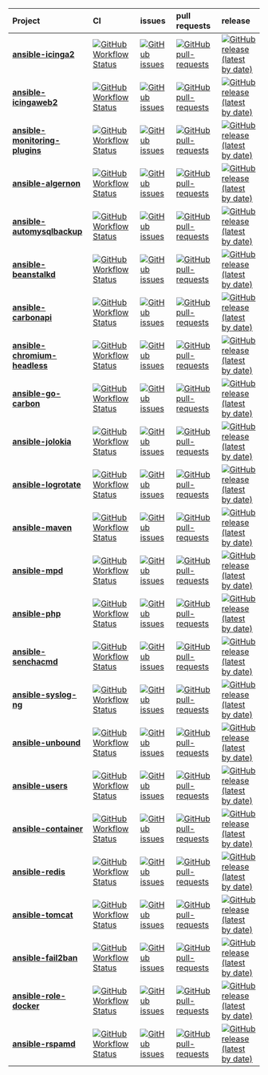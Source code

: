 

| Project | CI    | issues | pull requests | release |
| :----   | :---- | :----  | :-----        | :----   |
| [**ansible-icinga2**](https://github.com/bodsch/ansible-icinga2) | [![GitHub Workflow Status](https://img.shields.io/github/workflow/status/bodsch/ansible-icinga2/CI)][icinga2c] | [![GitHub issues](https://img.shields.io/github/issues/bodsch/ansible-icinga2)][icinga2i] | [![GitHub pull-requests](https://img.shields.io/github/issues-pr/bodsch/ansible-icinga2)][icinga2p] | [![GitHub release (latest by date)](https://img.shields.io/github/v/release/bodsch/ansible-icinga2)][icinga2r] |
| [**ansible-icingaweb2**](https://github.com/bodsch/ansible-icingaweb2) | [![GitHub Workflow Status](https://img.shields.io/github/workflow/status/bodsch/ansible-icingaweb2/CI)][icingaweb2c] | [![GitHub issues](https://img.shields.io/github/issues/bodsch/ansible-icingaweb2)][icingaweb2i] | [![GitHub pull-requests](https://img.shields.io/github/issues-pr/bodsch/ansible-icingaweb2)][icingaweb2p] | [![GitHub release (latest by date)](https://img.shields.io/github/v/release/bodsch/ansible-icingaweb2)][icingaweb2r] |
| [**ansible-monitoring-plugins**](https://github.com/bodsch/ansible-monitoring-plugins) | [![GitHub Workflow Status](https://img.shields.io/github/workflow/status/bodsch/ansible-monitoring-plugins/CI)][monitoring_pluginsc] | [![GitHub issues](https://img.shields.io/github/issues/bodsch/ansible-monitoring-plugins)][monitoring_pluginsi] | [![GitHub pull-requests](https://img.shields.io/github/issues-pr/bodsch/ansible-monitoring-plugins)][monitoring_pluginsp] | [![GitHub release (latest by date)](https://img.shields.io/github/v/release/bodsch/ansible-monitoring-plugins)][monitoring_pluginsr] |
| [**ansible-algernon**](https://github.com/bodsch/ansible-algernon) | [![GitHub Workflow Status](https://img.shields.io/github/workflow/status/bodsch/ansible-algernon/CI)][algernonc] | [![GitHub issues](https://img.shields.io/github/issues/bodsch/ansible-algernon)][algernoni] | [![GitHub pull-requests](https://img.shields.io/github/issues-pr/bodsch/ansible-algernon)][algernonp] | [![GitHub release (latest by date)](https://img.shields.io/github/v/release/bodsch/ansible-algernon)][algernonr] |
| [**ansible-automysqlbackup**](https://github.com/bodsch/ansible-automysqlbackup) | [![GitHub Workflow Status](https://img.shields.io/github/workflow/status/bodsch/ansible-automysqlbackup/CI)][automysqlbackupc] | [![GitHub issues](https://img.shields.io/github/issues/bodsch/ansible-automysqlbackup)][automysqlbackupi] | [![GitHub pull-requests](https://img.shields.io/github/issues-pr/bodsch/ansible-automysqlbackup)][automysqlbackupp] | [![GitHub release (latest by date)](https://img.shields.io/github/v/release/bodsch/ansible-automysqlbackup)][automysqlbackupr] |
| [**ansible-beanstalkd**](https://github.com/bodsch/ansible-beanstalkd) | [![GitHub Workflow Status](https://img.shields.io/github/workflow/status/bodsch/ansible-beanstalkd/CI)][beanstalkdc] | [![GitHub issues](https://img.shields.io/github/issues/bodsch/ansible-beanstalkd)][beanstalkdi] | [![GitHub pull-requests](https://img.shields.io/github/issues-pr/bodsch/ansible-beanstalkd)][beanstalkdp] | [![GitHub release (latest by date)](https://img.shields.io/github/v/release/bodsch/ansible-beanstalkd)][beanstalkdr] |
| [**ansible-carbonapi**](https://github.com/bodsch/ansible-carbonapi) | [![GitHub Workflow Status](https://img.shields.io/github/workflow/status/bodsch/ansible-carbonapi/CI)][carbonapic] | [![GitHub issues](https://img.shields.io/github/issues/bodsch/ansible-carbonapi)][carbonapii] | [![GitHub pull-requests](https://img.shields.io/github/issues-pr/bodsch/ansible-carbonapi)][carbonapip] | [![GitHub release (latest by date)](https://img.shields.io/github/v/release/bodsch/ansible-carbonapi)][carbonapir] |
| [**ansible-chromium-headless**](https://github.com/bodsch/ansible-chromium-headless) | [![GitHub Workflow Status](https://img.shields.io/github/workflow/status/bodsch/ansible-chromium-headless/CI)][chromium_headlessc] | [![GitHub issues](https://img.shields.io/github/issues/bodsch/ansible-chromium-headless)][chromium_headlessi] | [![GitHub pull-requests](https://img.shields.io/github/issues-pr/bodsch/ansible-chromium-headless)][chromium_headlessp] | [![GitHub release (latest by date)](https://img.shields.io/github/v/release/bodsch/ansible-chromium-headless)][chromium_headlessr] |
| [**ansible-go-carbon**](https://github.com/bodsch/ansible-go-carbon) | [![GitHub Workflow Status](https://img.shields.io/github/workflow/status/bodsch/ansible-go-carbon/CI)][go_carbonc] | [![GitHub issues](https://img.shields.io/github/issues/bodsch/ansible-go-carbon)][go_carboni] | [![GitHub pull-requests](https://img.shields.io/github/issues-pr/bodsch/ansible-go-carbon)][go_carbonp] | [![GitHub release (latest by date)](https://img.shields.io/github/v/release/bodsch/ansible-go-carbon)][go_carbonr] |
| [**ansible-jolokia**](https://github.com/bodsch/ansible-jolokia) | [![GitHub Workflow Status](https://img.shields.io/github/workflow/status/bodsch/ansible-jolokia/CI)][jolokiac] | [![GitHub issues](https://img.shields.io/github/issues/bodsch/ansible-jolokia)][jolokiai] | [![GitHub pull-requests](https://img.shields.io/github/issues-pr/bodsch/ansible-jolokia)][jolokiap] | [![GitHub release (latest by date)](https://img.shields.io/github/v/release/bodsch/ansible-jolokia)][jolokiar] |
| [**ansible-logrotate**](https://github.com/bodsch/ansible-logrotate) | [![GitHub Workflow Status](https://img.shields.io/github/workflow/status/bodsch/ansible-logrotate/CI)][logrotatec] | [![GitHub issues](https://img.shields.io/github/issues/bodsch/ansible-logrotate)][logrotatei] | [![GitHub pull-requests](https://img.shields.io/github/issues-pr/bodsch/ansible-logrotate)][logrotatep] | [![GitHub release (latest by date)](https://img.shields.io/github/v/release/bodsch/ansible-logrotate)][logrotater] |
| [**ansible-maven**](https://github.com/bodsch/ansible-maven) | [![GitHub Workflow Status](https://img.shields.io/github/workflow/status/bodsch/ansible-maven/CI)][mavenc] | [![GitHub issues](https://img.shields.io/github/issues/bodsch/ansible-maven)][maveni] | [![GitHub pull-requests](https://img.shields.io/github/issues-pr/bodsch/ansible-maven)][mavenp] | [![GitHub release (latest by date)](https://img.shields.io/github/v/release/bodsch/ansible-maven)][mavenr] |
| [**ansible-mpd**](https://github.com/bodsch/ansible-mpd) | [![GitHub Workflow Status](https://img.shields.io/github/workflow/status/bodsch/ansible-mpd/CI)][mpdc] | [![GitHub issues](https://img.shields.io/github/issues/bodsch/ansible-mpd)][mpdi] | [![GitHub pull-requests](https://img.shields.io/github/issues-pr/bodsch/ansible-mpd)][mpdp] | [![GitHub release (latest by date)](https://img.shields.io/github/v/release/bodsch/ansible-mpd)][mpdr] |
| [**ansible-php**](https://github.com/bodsch/ansible-php) | [![GitHub Workflow Status](https://img.shields.io/github/workflow/status/bodsch/ansible-php/CI)][phpc] | [![GitHub issues](https://img.shields.io/github/issues/bodsch/ansible-php)][phpi] | [![GitHub pull-requests](https://img.shields.io/github/issues-pr/bodsch/ansible-php)][phpp] | [![GitHub release (latest by date)](https://img.shields.io/github/v/release/bodsch/ansible-php)][phpr] |
| [**ansible-senchacmd**](https://github.com/bodsch/ansible-senchacmd) | [![GitHub Workflow Status](https://img.shields.io/github/workflow/status/bodsch/ansible-senchacmd/CI)][senchacmdc] | [![GitHub issues](https://img.shields.io/github/issues/bodsch/ansible-senchacmd)][senchacmdi] | [![GitHub pull-requests](https://img.shields.io/github/issues-pr/bodsch/ansible-senchacmd)][senchacmdp] | [![GitHub release (latest by date)](https://img.shields.io/github/v/release/bodsch/ansible-senchacmd)][senchacmdr] |
| [**ansible-syslog-ng**](https://github.com/bodsch/ansible-syslog-ng) | [![GitHub Workflow Status](https://img.shields.io/github/workflow/status/bodsch/ansible-syslog-ng/CI)][syslog_ngc] | [![GitHub issues](https://img.shields.io/github/issues/bodsch/ansible-syslog-ng)][syslog_ngi] | [![GitHub pull-requests](https://img.shields.io/github/issues-pr/bodsch/ansible-syslog-ng)][syslog_ngp] | [![GitHub release (latest by date)](https://img.shields.io/github/v/release/bodsch/ansible-syslog-ng)][syslog_ngr] |
| [**ansible-unbound**](https://github.com/bodsch/ansible-unbound) | [![GitHub Workflow Status](https://img.shields.io/github/workflow/status/bodsch/ansible-unbound/CI)][unboundc] | [![GitHub issues](https://img.shields.io/github/issues/bodsch/ansible-unbound)][unboundi] | [![GitHub pull-requests](https://img.shields.io/github/issues-pr/bodsch/ansible-unbound)][unboundp] | [![GitHub release (latest by date)](https://img.shields.io/github/v/release/bodsch/ansible-unbound)][unboundr] |
| [**ansible-users**](https://github.com/bodsch/ansible-users) | [![GitHub Workflow Status](https://img.shields.io/github/workflow/status/bodsch/ansible-users/CI)][usersc] | [![GitHub issues](https://img.shields.io/github/issues/bodsch/ansible-users)][usersi] | [![GitHub pull-requests](https://img.shields.io/github/issues-pr/bodsch/ansible-users)][usersp] | [![GitHub release (latest by date)](https://img.shields.io/github/v/release/bodsch/ansible-users)][usersr] |
| [**ansible-container**](https://github.com/bodsch/ansible-container) | [![GitHub Workflow Status](https://img.shields.io/github/workflow/status/bodsch/ansible-container/CI)][containerc] | [![GitHub issues](https://img.shields.io/github/issues/bodsch/ansible-container)][containeri] | [![GitHub pull-requests](https://img.shields.io/github/issues-pr/bodsch/ansible-container)][containerp] | [![GitHub release (latest by date)](https://img.shields.io/github/v/release/bodsch/ansible-container)][containerr] |
| [**ansible-redis**](https://github.com/bodsch/ansible-redis) | [![GitHub Workflow Status](https://img.shields.io/github/workflow/status/bodsch/ansible-redis/CI)][redisc] | [![GitHub issues](https://img.shields.io/github/issues/bodsch/ansible-redis)][redisi] | [![GitHub pull-requests](https://img.shields.io/github/issues-pr/bodsch/ansible-redis)][redisp] | [![GitHub release (latest by date)](https://img.shields.io/github/v/release/bodsch/ansible-redis)][redisr] |
| [**ansible-tomcat**](https://github.com/bodsch/ansible-tomcat) | [![GitHub Workflow Status](https://img.shields.io/github/workflow/status/bodsch/ansible-tomcat/CI)][tomcatc] | [![GitHub issues](https://img.shields.io/github/issues/bodsch/ansible-tomcat)][tomcati] | [![GitHub pull-requests](https://img.shields.io/github/issues-pr/bodsch/ansible-tomcat)][tomcatp] | [![GitHub release (latest by date)](https://img.shields.io/github/v/release/bodsch/ansible-tomcat)][tomcatr] |
| [**ansible-fail2ban**](https://github.com/bodsch/ansible-fail2ban) | [![GitHub Workflow Status](https://img.shields.io/github/workflow/status/bodsch/ansible-fail2ban/CI)][fail2banc] | [![GitHub issues](https://img.shields.io/github/issues/bodsch/ansible-fail2ban)][fail2bani] | [![GitHub pull-requests](https://img.shields.io/github/issues-pr/bodsch/ansible-fail2ban)][fail2banp] | [![GitHub release (latest by date)](https://img.shields.io/github/v/release/bodsch/ansible-fail2ban)][fail2banr] |
| [**ansible-role-docker**](https://github.com/bodsch/ansible-role-docker) | [![GitHub Workflow Status](https://img.shields.io/github/workflow/status/bodsch/ansible-role-docker/CI)][role_dockerc] | [![GitHub issues](https://img.shields.io/github/issues/bodsch/ansible-role-docker)][role_dockeri] | [![GitHub pull-requests](https://img.shields.io/github/issues-pr/bodsch/ansible-role-docker)][role_dockerp] | [![GitHub release (latest by date)](https://img.shields.io/github/v/release/bodsch/ansible-role-docker)][role_dockerr] |
| [**ansible-rspamd**](https://github.com/bodsch/ansible-rspamd) | [![GitHub Workflow Status](https://img.shields.io/github/workflow/status/bodsch/ansible-rspamd/CI)][rspamdc] | [![GitHub issues](https://img.shields.io/github/issues/bodsch/ansible-rspamd)][rspamdi] | [![GitHub pull-requests](https://img.shields.io/github/issues-pr/bodsch/ansible-rspamd)][rspamdp] | [![GitHub release (latest by date)](https://img.shields.io/github/v/release/bodsch/ansible-rspamd)][rspamdr] |



[icinga2c]: https://github.com/bodsch/ansible-icinga2/actions
[icinga2i]: https://github.com/bodsch/ansible-icinga2/issues?q=is%3Aopen+is%3Aissue
[icinga2p]: https://github.com/bodsch/ansible-icinga2/pulls?q=is%3Aopen+is%3Apr
[icinga2r]: https://github.com/bodsch/ansible-icinga2/releases

[icingaweb2c]: https://github.com/bodsch/ansible-icingaweb2/actions
[icingaweb2i]: https://github.com/bodsch/ansible-icingaweb2/issues?q=is%3Aopen+is%3Aissue
[icingaweb2p]: https://github.com/bodsch/ansible-icingaweb2/pulls?q=is%3Aopen+is%3Apr
[icingaweb2r]: https://github.com/bodsch/ansible-icingaweb2/releases

[monitoring_pluginsc]: https://github.com/bodsch/ansible-monitoring-plugins/actions
[monitoring_pluginsi]: https://github.com/bodsch/ansible-monitoring-plugins/issues?q=is%3Aopen+is%3Aissue
[monitoring_pluginsp]: https://github.com/bodsch/ansible-monitoring-plugins/pulls?q=is%3Aopen+is%3Apr
[monitoring_pluginsr]: https://github.com/bodsch/ansible-monitoring-plugins/releases

[algernonc]: https://github.com/bodsch/ansible-algernon/actions
[algernoni]: https://github.com/bodsch/ansible-algernon/issues?q=is%3Aopen+is%3Aissue
[algernonp]: https://github.com/bodsch/ansible-algernon/pulls?q=is%3Aopen+is%3Apr
[algernonr]: https://github.com/bodsch/ansible-algernon/releases

[automysqlbackupc]: https://github.com/bodsch/ansible-automysqlbackup/actions
[automysqlbackupi]: https://github.com/bodsch/ansible-automysqlbackup/issues?q=is%3Aopen+is%3Aissue
[automysqlbackupp]: https://github.com/bodsch/ansible-automysqlbackup/pulls?q=is%3Aopen+is%3Apr
[automysqlbackupr]: https://github.com/bodsch/ansible-automysqlbackup/releases

[beanstalkdc]: https://github.com/bodsch/ansible-beanstalkd/actions
[beanstalkdi]: https://github.com/bodsch/ansible-beanstalkd/issues?q=is%3Aopen+is%3Aissue
[beanstalkdp]: https://github.com/bodsch/ansible-beanstalkd/pulls?q=is%3Aopen+is%3Apr
[beanstalkdr]: https://github.com/bodsch/ansible-beanstalkd/releases

[carbonapic]: https://github.com/bodsch/ansible-carbonapi/actions
[carbonapii]: https://github.com/bodsch/ansible-carbonapi/issues?q=is%3Aopen+is%3Aissue
[carbonapip]: https://github.com/bodsch/ansible-carbonapi/pulls?q=is%3Aopen+is%3Apr
[carbonapir]: https://github.com/bodsch/ansible-carbonapi/releases

[chromium_headlessc]: https://github.com/bodsch/ansible-chromium-headless/actions
[chromium_headlessi]: https://github.com/bodsch/ansible-chromium-headless/issues?q=is%3Aopen+is%3Aissue
[chromium_headlessp]: https://github.com/bodsch/ansible-chromium-headless/pulls?q=is%3Aopen+is%3Apr
[chromium_headlessr]: https://github.com/bodsch/ansible-chromium-headless/releases

[go_carbonc]: https://github.com/bodsch/ansible-go-carbon/actions
[go_carboni]: https://github.com/bodsch/ansible-go-carbon/issues?q=is%3Aopen+is%3Aissue
[go_carbonp]: https://github.com/bodsch/ansible-go-carbon/pulls?q=is%3Aopen+is%3Apr
[go_carbonr]: https://github.com/bodsch/ansible-go-carbon/releases

[jolokiac]: https://github.com/bodsch/ansible-jolokia/actions
[jolokiai]: https://github.com/bodsch/ansible-jolokia/issues?q=is%3Aopen+is%3Aissue
[jolokiap]: https://github.com/bodsch/ansible-jolokia/pulls?q=is%3Aopen+is%3Apr
[jolokiar]: https://github.com/bodsch/ansible-jolokia/releases

[logrotatec]: https://github.com/bodsch/ansible-logrotate/actions
[logrotatei]: https://github.com/bodsch/ansible-logrotate/issues?q=is%3Aopen+is%3Aissue
[logrotatep]: https://github.com/bodsch/ansible-logrotate/pulls?q=is%3Aopen+is%3Apr
[logrotater]: https://github.com/bodsch/ansible-logrotate/releases

[mavenc]: https://github.com/bodsch/ansible-maven/actions
[maveni]: https://github.com/bodsch/ansible-maven/issues?q=is%3Aopen+is%3Aissue
[mavenp]: https://github.com/bodsch/ansible-maven/pulls?q=is%3Aopen+is%3Apr
[mavenr]: https://github.com/bodsch/ansible-maven/releases

[mpdc]: https://github.com/bodsch/ansible-mpd/actions
[mpdi]: https://github.com/bodsch/ansible-mpd/issues?q=is%3Aopen+is%3Aissue
[mpdp]: https://github.com/bodsch/ansible-mpd/pulls?q=is%3Aopen+is%3Apr
[mpdr]: https://github.com/bodsch/ansible-mpd/releases

[phpc]: https://github.com/bodsch/ansible-php/actions
[phpi]: https://github.com/bodsch/ansible-php/issues?q=is%3Aopen+is%3Aissue
[phpp]: https://github.com/bodsch/ansible-php/pulls?q=is%3Aopen+is%3Apr
[phpr]: https://github.com/bodsch/ansible-php/releases

[senchacmdc]: https://github.com/bodsch/ansible-senchacmd/actions
[senchacmdi]: https://github.com/bodsch/ansible-senchacmd/issues?q=is%3Aopen+is%3Aissue
[senchacmdp]: https://github.com/bodsch/ansible-senchacmd/pulls?q=is%3Aopen+is%3Apr
[senchacmdr]: https://github.com/bodsch/ansible-senchacmd/releases

[syslog_ngc]: https://github.com/bodsch/ansible-syslog-ng/actions
[syslog_ngi]: https://github.com/bodsch/ansible-syslog-ng/issues?q=is%3Aopen+is%3Aissue
[syslog_ngp]: https://github.com/bodsch/ansible-syslog-ng/pulls?q=is%3Aopen+is%3Apr
[syslog_ngr]: https://github.com/bodsch/ansible-syslog-ng/releases

[unboundc]: https://github.com/bodsch/ansible-unbound/actions
[unboundi]: https://github.com/bodsch/ansible-unbound/issues?q=is%3Aopen+is%3Aissue
[unboundp]: https://github.com/bodsch/ansible-unbound/pulls?q=is%3Aopen+is%3Apr
[unboundr]: https://github.com/bodsch/ansible-unbound/releases

[usersc]: https://github.com/bodsch/ansible-users/actions
[usersi]: https://github.com/bodsch/ansible-users/issues?q=is%3Aopen+is%3Aissue
[usersp]: https://github.com/bodsch/ansible-users/pulls?q=is%3Aopen+is%3Apr
[usersr]: https://github.com/bodsch/ansible-users/releases

[containerc]: https://github.com/bodsch/ansible-container/actions
[containeri]: https://github.com/bodsch/ansible-container/issues?q=is%3Aopen+is%3Aissue
[containerp]: https://github.com/bodsch/ansible-container/pulls?q=is%3Aopen+is%3Apr
[containerr]: https://github.com/bodsch/ansible-container/releases

[redisc]: https://github.com/bodsch/ansible-redis/actions
[redisi]: https://github.com/bodsch/ansible-redis/issues?q=is%3Aopen+is%3Aissue
[redisp]: https://github.com/bodsch/ansible-redis/pulls?q=is%3Aopen+is%3Apr
[redisr]: https://github.com/bodsch/ansible-redis/releases

[tomcatc]: https://github.com/bodsch/ansible-tomcat/actions
[tomcati]: https://github.com/bodsch/ansible-tomcat/issues?q=is%3Aopen+is%3Aissue
[tomcatp]: https://github.com/bodsch/ansible-tomcat/pulls?q=is%3Aopen+is%3Apr
[tomcatr]: https://github.com/bodsch/ansible-tomcat/releases

[fail2banc]: https://github.com/bodsch/ansible-fail2ban/actions
[fail2bani]: https://github.com/bodsch/ansible-fail2ban/issues?q=is%3Aopen+is%3Aissue
[fail2banp]: https://github.com/bodsch/ansible-fail2ban/pulls?q=is%3Aopen+is%3Apr
[fail2banr]: https://github.com/bodsch/ansible-fail2ban/releases

[role_dockerc]: https://github.com/bodsch/ansible-role-docker/actions
[role_dockeri]: https://github.com/bodsch/ansible-role-docker/issues?q=is%3Aopen+is%3Aissue
[role_dockerp]: https://github.com/bodsch/ansible-role-docker/pulls?q=is%3Aopen+is%3Apr
[role_dockerr]: https://github.com/bodsch/ansible-role-docker/releases

[rspamdc]: https://github.com/bodsch/ansible-rspamd/actions
[rspamdi]: https://github.com/bodsch/ansible-rspamd/issues?q=is%3Aopen+is%3Aissue
[rspamdp]: https://github.com/bodsch/ansible-rspamd/pulls?q=is%3Aopen+is%3Apr
[rspamdr]: https://github.com/bodsch/ansible-rspamd/releases

